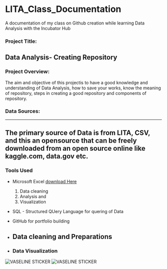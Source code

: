 # LITA_Class_Documentation
A documentation of my class on Github creation while learning Data Analysis with the Incubator Hub

### Project Title: 
Data Analysis- Creating Repository
---

### Project Overview:
The aim and objective of this projectis to have a good knowledge and understanding of Data Analysis, how to save your works, know the meaning of repository, steps in creating a good repository and components of repository.

### Data Sources:
---
The primary source of Data is from LITA, CSV, and this an opensource that can be freely downloaded from an open source online like kaggle.com, data.gov etc.
---

### Tools Used
- Microsoft Excel [download Here](https://www.microsoft.com)
  1. Data cleaning
  2. Analysis and
  3. Visualization
- SQL - Structured QUery Language for quering of Data
- GitHub for portfolio building

- ## Data cleaning and Preparations

- ### Data Visualization
![VASELINE STICKER](https://github.com/user-attachments/assets/3fb4be28-ea71-4307-9ef7-e44098caeba4)
![VASELINE STICKER](https://github.com/user-attachments/assets/39d9395e-fdc8-4999-add1-82c9e4a8bab0)

 

